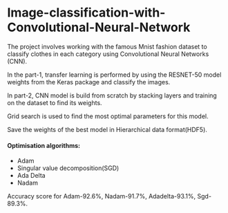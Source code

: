 # Image-classification-with-Convolutional-Neural-Network
The project involves working with the famous Mnist fashion dataset to classify clothes in each category using Convolutional Neural Networks (CNN). 

In the part-1, transfer learning is performed by using the RESNET-50 model weights from the Keras package and classify the images. 

In part-2, CNN model is build from scratch by stacking layers and training on the dataset to find its weights.

Grid search is used to find the most optimal parameters for this model.

Save the weights of the best model in Hierarchical data format(HDF5).

#### Optimisation algorithms: ####

* Adam
* Singular value decomposition(SGD)
* Ada Delta
* Nadam
	
Accuracy score for Adam-92.6%, Nadam-91.7%, Adadelta-93.1%, Sgd-89.3%.



